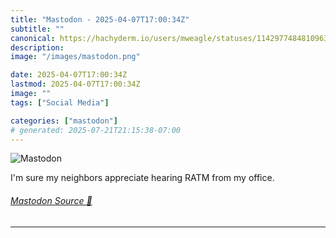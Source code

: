 ```yaml
---
title: "Mastodon - 2025-04-07T17:00:34Z"
subtitle: ""
canonical: https://hachyderm.io/users/mweagle/statuses/114297748481096321
description:
image: "/images/mastodon.png"

date: 2025-04-07T17:00:34Z
lastmod: 2025-04-07T17:00:34Z
image: ""
tags: ["Social Media"]

categories: ["mastodon"]
# generated: 2025-07-21T21:15:38-07:00
---
```

![Mastodon](/images/mastodon.png)

<p>I&#39;m sure my neighbors appreciate hearing RATM from my office.</p>


###### [Mastodon Source 🐘](https://hachyderm.io/@mweagle/114297748481096321)

___
